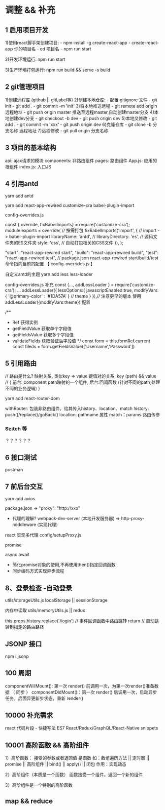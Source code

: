 # 调整 && 补充

## 1 启用项目开发
  1)使用react脚手架创建项目: 
    - npm install -g create-react-app
    - create-react-app 你的项目名
    - cd 项目名
    - npm run start 
  
  2)开发环境运行: npm run start

  3)生产环境打包运行: npm run build && serve -s build
## 2 git管理项目
  1)创建远程库 (github || gitLabel等)
  2)创建本地仓库:
    - 配置.gitignore 文件
    - git init 
    - git add .
    - git commit -m 'init'
  3)将本地推送远程
    - git remote add origin 远程地址
    - git push origin master 推送至远程master,自动创建master分支
  4)本地创建dev分支
    - git checkout -b dev
    - git push origin dev
  5)本地又修改
    - git add .
    - git commit -m 'xxx'
    - git push origin dev
  6)克隆仓库
    - git clone -b 分支名称 远程地址
  7)远程修改
    - git pull origin 分支名称
  
## 3 项目的基本结构 
  api: ajax请求的模块
  components: 非路由组件
  pages: 路由组件
  App.js: 应用的根组件
  index.js: 入口JS

## 4 引用antd

<!-- 下载antd$ -->
yarn add antd
<!-- 
react-app-rewired   作用是用来帮助你重写react脚手架配置
customize-cra       修改webpack的配置
babel-plugin-import 按需加载
-->
yarn add react-app-rewired customize-cra babel-plugin-import

<!-- 配置文件 -->
config-overrides.js 

const { override, fixBabelImports} = require('customize-cra');
module.exports = override(
  // 按需打包
  fixBabelImports('import', { // import -> babel-plugin-import 
    libraryName: 'antd', // 
    libraryDirectory: 'es', // 源码文件夹的ES文件夹
    style: 'css', // 自动打包相关的CSS文件
  }),
);

<!-- 修改package.json 打包指向按需配置文件-->
"start": "react-app-rewired start",
"build": "react-app-rewired build",
"test": "react-app-rewired test",
// package.json react-app-rewired start/build/test 命令指向当前的配置 【 config-overrides.js 】


<!-- antd -->
自定义antd的主题
yarn add less less-loader 

config-overrides.js 补充
const {..., addLessLoader } = require('customize-cra');
...
addLessLoader({
  lessOptions:{
    javascriptEnabled:true,
    modifyVars: { '@primary-color' : '#1DA57A' } // theme
  }
}),// 注意更早的版本 使用 addLessLoader({modifyVars:theme}) 配置 


<!-- 获取form表单值  -->
/**
  * Ref 获得实例
  * getFieldValue 获取单个字段值
  * getFieldsValue 获取多个字段值
  * validateFields 获取验证后字段值
  */
const form = this.formRef.current 
const fileds = form.getFieldsValue(['Username','Password'])
    
## 5 引用路由

// 路由是什么? 映射关系, 类似key => value 键值对的关系, key (path) && value
// { 前台: component path映射的一个组件, 后台:回调函数 (针对不同的path,处理不同的业务逻辑) }

yarn add react-router-dom 

withRouter: 包装非路由组件，给其传入history、location、match
history: push()/replace()/goBack()
location: pathname 属性
match：params 路由传参

### Seitch 等

？？？？？？


## 6 接口测试 
postman


## 7 前后台交互
yarn add axios

<!-- 代理 -->
package.json => 
"proxy": "http://xxx"

- 代理的理解?
webpack-dev-server (本地开发服务器) => http-proxy-middleware (实现代理)

react 实现多代理 
config/setupProxy.js


promise

async await  
- 简化promise对象的使用,不再使用then()指定回调函数
- 同步编码方式实现异步流程


## 8、登录检查 -自动登录
utils/storageUtils.js
localStorage  ||  sessionStorage 

内存中读取
utils/memoryUtils.js || redux

<!-- 两种自动登录方式 -->
this.props.history.replace('/login')  // 事件回调函数中路由跳转
return <Redirect to="/login" /> // 自动跳转到指定的路由路径


## JSONP 接口
npm i jsonp


## 100 周期
componentWillMount(): 第一次 render() 前调用一次，为第一次render()准备数据 （ 同步 ）
componentDidMount()：第一次 render() 后调用一次，启动异步任务，后面异更新步状态，重新 render()

## 10000 补充需求
react 代码片段 - 快捷写法
ES7 React/Redux/GraphQL/React-Native snippets

## 10001 高阶函数 && 高阶组件

1）高阶函数： 接受的参数或者返回值 是函数
如：数组遍历方法 || 定时器 || promise || 高阶组件 || bind() || apply() || 闭包 
作用：实现动态

2）高阶组件（本质是一个函数）
函数接受一个组件，返回一个新的组件

3）高阶组件是一个特别的高阶函数


## map && reduce


